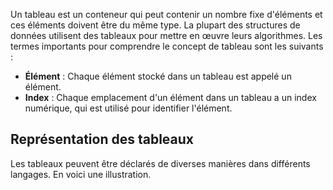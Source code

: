 Un tableau est un conteneur qui peut contenir un nombre fixe d'éléments et ces éléments doivent être du même type. La plupart des structures de données utilisent des tableaux pour mettre en œuvre leurs algorithmes. Les termes importants pour comprendre le concept de tableau sont les suivants :

- **Élément** : Chaque élément stocké dans un tableau est appelé un élément.
- **Index** : Chaque emplacement d'un élément dans un tableau a un index numérique, qui est utilisé pour identifier l'élément.

## Représentation des tableaux

Les tableaux peuvent être déclarés de diverses manières dans différents langages. En voici une illustration.
